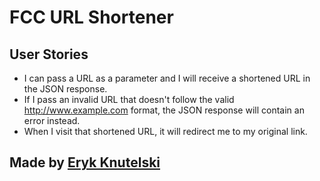 FCC URL Shortener
==========================


User Stories
------------
- I can pass a URL as a parameter and I will receive a shortened URL in the JSON response.
- If I pass an invalid URL that doesn't follow the valid http://www.example.com format, the JSON response will contain an error instead.
- When I visit that shortened URL, it will redirect me to my original link.



Made by [Eryk Knutelski](https://erykknutelski.com/)
-------------------
